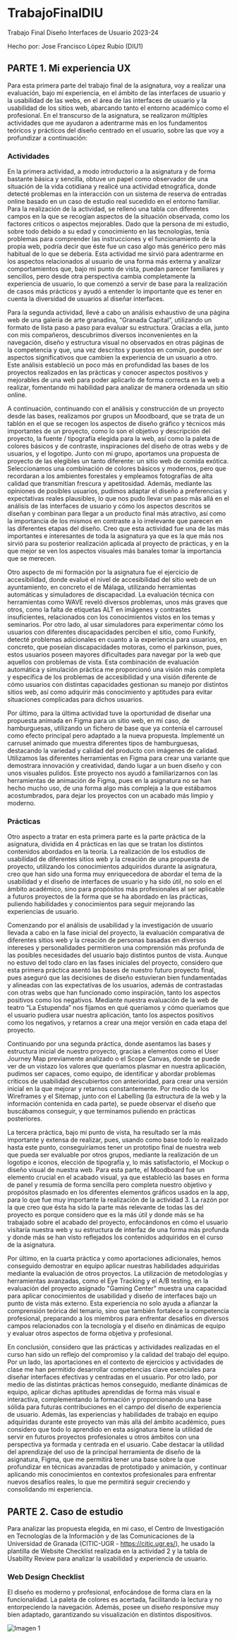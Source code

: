 # TrabajoFinalDIU

Trabajo Final Diseño Interfaces de Usuario 2023-24

Hecho por: Jose Francisco López Rubio (DIU1)

## PARTE 1. Mi experiencia UX

Para esta primera parte del trabajo final de la asignatura, voy a realizar una evaluación, bajo mi experiencia, en el ámbito de las interfaces de usuario y la usabilidad de las webs, en el área de las interfaces de usuario y la usabilidad de los sitios web, abarcando tanto el entorno académico como el profesional. En el transcurso de la asignatura, se realizaron múltiples actividades que me ayudaron a adentrarme más en los fundamentos teóricos y prácticos del diseño centrado en el usuario, sobre las que voy a profundizar a continuación:

### Actividades

En la primera actividad, a modo introductorio a la asignatura y de forma bastante básica y sencilla, obtuve un papel como observador de una situación de la vida cotidiana y realicé una actividad etnográfica, donde detecté problemas en la interacción con un sistema de reserva de entradas online basado en un caso de estudio real sucedido en el entorno familiar. Para la realización de la actividad, se rellenó una tabla con diferentes campos en la que se recogían aspectos de la situación observada, como los factores críticos o aspectos mejorables. Dado que la persona de mi estudio, sobre todo debido a su edad y conocimiento en las tecnologías, tenía problemas para comprender las instrucciones y el funcionamiento de la propia web, podría decir que éste fue un caso algo más genérico pero más habitual de lo que se debería. Esta actividad me sirvió para adentrarme en los aspectos relacionados al usuario de una forma más externa y analizar comportamientos que, bajo mi punto de vista, puedan parecer familiares y sencillos, pero desde otra perspectiva cambia completamente la experiencia de usuario, lo que comenzó a servir de base para la realización de casos más prácticos y ayudó a entender lo importante que es tener en cuenta la diversidad de usuarios al diseñar interfaces.

Para la segunda actividad, llevé a cabo un análisis exhaustivo de una página web de una galería de arte granadina, “Granada Capital”, utilizando un formato de lista paso a paso para evaluar su estructura. Gracias a ella, junto con mis compañeros, descubrimos diversos inconvenientes en la navegación, diseño y estructura visual no observados en otras páginas de la competencia y que, una vez descritos y puestos en común, pueden ser aspectos significativos que cambien la experiencia de un usuario a otro. Este análisis estableció un poco más en profundidad las bases de los proyectos realizados en las prácticas y conocer aspectos positivos y mejorables de una web para poder aplicarlo de forma correcta en la web a realizar, fomentando mi habilidad para analizar de manera ordenada un sitio online.

A continuación, continuando con el análisis y construcción de un proyecto desde las bases, realizamos por grupos un Moodboard, que se trata de un tablón en el que se recogen los aspectos de diseño gráfico y técnicos más importantes de un proyecto, como lo son el objetivo y descripción del proyecto, la fuente / tipografía elegida para la web, así como la paleta de colores básicos y de contraste, inspiraciones del diseño de otras webs y de usuarios, y el logotipo. Junto con mi grupo, aportamos una propuesta de proyecto de las elegibles un tanto diferente: un sitio web de comida exótica. Seleccionamos una combinación de colores básicos y modernos, pero que recordaran a los ambientes forestales y empleamos fotografías de alta calidad que transmitían frescura y apetitosidad. Además, mediante las opiniones de posibles usuarios, pudimos adaptar el diseño a preferencias y expectativas reales plausibles, lo que nos pudo llevar un paso más allá en el análisis de las interfaces de usuario y cómo los aspectos descritos se diseñan y combinan para llegar a un producto final más atractivo, así como la importancia de los mismos en contraste a lo irrelevante que parecen en las diferentes etapas del diseño. Creo que esta actividad fue una de las más importantes e interesantes de toda la asignatura ya que es la que más nos sirvió para su posterior realización aplicada al proyecto de prácticas, y en la que mejor se ven los aspectos visuales más banales tomar la importancia que se merecen.

Otro aspecto de mi formación por la asignatura fue el ejercicio de accesibilidad, donde evalué el nivel de accesibilidad del sitio web de un ayuntamiento, en concreto el de Málaga, utilizando herramientas automáticas y simuladores de discapacidad. La evaluación técnica con herramientas como WAVE reveló diversos problemas, unos más graves que otros, como la falta de etiquetas ALT en imágenes y contrastes insuficientes, relacionados con los conocimientos vistos en los temas y seminarios. Por otro lado, al usar simuladores para experimentar cómo los usuarios con diferentes discapacidades perciben el sitio, como Funkify, detecté problemas adicionales en cuanto a la experiencia para usuarios, en concreto, que poseían discapacidades motoras, como el parkinson, pues, estos usuarios poseen mayores dificultades para navegar por la web que aquellos con problemas de vista. Esta combinación de evaluación automática y simulación práctica me proporcionó una visión más completa y específica de los problemas de accesibilidad y una visión diferente de cómo usuarios con distintas capacidades gestionan su manejo por distintos sitios web, así como adquirir más conocimiento y aptitudes para evitar situaciones complicadas para dichos usuarios.

Por último, para la última actividad tuve la oportunidad de diseñar una propuesta animada en Figma para un sitio web, en mi caso, de hamburguesas, utilizando un fichero de base que ya contenía el carrousel como efecto principal pero adaptado a la nueva propuesta. Implementé un carrusel animado que muestra diferentes tipos de hamburguesas, destacando la variedad y calidad del producto con imágenes de calidad. Utilizamos las diferentes herramientas en Figma para crear una variante que demostrara innovación y creatividad, dando lugar a un buen diseño y con unos visuales pulidos. Este proyecto nos ayudó a familiarizarnos con las herramientas de animación de Figma, pues en la asignatura no se han hecho mucho uso, de una forma algo más compleja a la que estábamos acostumbrados, para dejar los proyectos con un acabado más limpio y moderno.

### Prácticas 

Otro aspecto a tratar en esta primera parte es la parte práctica de la asignatura, dividida en 4 prácticas en las que se tratan los distintos contenidos abordados en la teoría. La realización de los estudios de usabilidad de diferentes sitios web y la creación de una propuesta de proyecto, utilizando los conocimientos adquiridos durante la asignatura, creo que han sido una forma muy enriquecedora de abordar el tema de la usabilidad y el diseño de interfaces de usuario y ha sido útil, no solo en el ámbito académico, sino para propósitos más profesionales al ser aplicable a futuros proyectos de la forma que se ha abordado en las prácticas, puliendo habilidades y conocimientos para seguir mejorando las experiencias de usuario.

Comenzando por el análisis de usabilidad y la investigación de usuario llevada a cabo en la fase inicial del proyecto, la evaluación comparativa de diferentes sitios web y la creación de personas basadas en diversos intereses y personalidades permitieron una comprensión más profunda de las posibles necesidades del usuario bajo distintos puntos de vista. Aunque no estuvo del todo claro en las fases iniciales del proyecto, considero que esta primera práctica asentó las bases de nuestro futuro proyecto final, pues aseguró que las decisiones de diseño estuvieran bien fundamentadas y alineadas con las expectativas de los usuarios, además de contrastadas con otras webs que han funcionado como inspiración, tanto los aspectos positivos como los negativos. Mediante nuestra evaluación de la web de teatro “La Estupenda” nos fijamos en qué queríamos y cómo queríamos que el usuario pudiera usar nuestra aplicación, tanto los aspectos positivos como los negativos, y retarnos a crear una mejor versión en cada etapa del proyecto.

Continuando por una segunda práctica, donde asentamos las bases y estructura inicial de nuestro proyecto, gracias a elementos como el User Journey Map previamente analizado o el Scope Canvas, donde se puede ver de un vistazo los valores que queríamos plasmar en nuestra aplicación, pudimos ser capaces, como equipo, de identificar y abordar problemas críticos de usabilidad descubiertos con anterioridad, para crear una versión inicial en la que mejorar y retarnos constantemente. Por medio de los Wireframes y el Sitemap, junto con el Labelling (la estructura de la web y la información contenida en cada parte), se puede observar el diseño que buscábamos conseguir, y que terminamos puliendo en prácticas posteriores.

La tercera práctica, bajo mi punto de vista, ha resultado ser la más importante y extensa de realizar, pues, usando como base todo lo realizado hasta este punto, conseguiríamos tener un prototipo final de nuestra web que pueda ser evaluable por otros grupos, mediante la realización de un logotipo e iconos, elección de tipografía y, lo más satisfactorio, el Mockup o diseño visual de nuestra web. Para esta parte, el Moodboard fue un elemento crucial en el acabado visual, ya que estableció las bases en forma de panel y resumía de forma sencilla pero completa nuestro objetivo y propósitos plasmado en los diferentes elementos gráficos usados en la app, para lo que fue muy importante la realización de la actividad 3. La razón por la que creo que ésta ha sido la parte más relevante de todas las del proyecto es porque considero que es la más útil y donde más se ha trabajado sobre el acabado del proyecto, enfocándonos en cómo el usuario visitaría nuestra web y su estructura de interfaz de una forma más profunda y donde más se han visto reflejados los contenidos adquiridos en el curso de la asignatura.

Por último, en la cuarta práctica y como aportaciones adicionales, hemos conseguido demostrar en equipo aplicar nuestras habilidades adquiridas mediante la evaluación de otros proyectos. La utilización de metodologías y herramientas avanzadas, como el Eye Tracking y el A/B testing, en la evaluación del proyecto asignado "Gaming Center" muestra una capacidad para aplicar conocimientos de usabilidad y diseño de interfaces bajo un punto de vista más externo. Esta experiencia no solo ayuda a afianzar la comprensión teórica del temario, sino que también fortalece la competencia profesional, preparando a los miembros para enfrentar desafíos en diversos campos relacionados con la tecnología y el diseño en dinámicas de equipo y evaluar otros aspectos de forma objetiva y profesional.


En conclusión, considero que las prácticas y actividades realizadas en el curso han sido un reflejo del compromiso y la calidad del trabajo del equipo. Por un lado, las aportaciones en el contexto de ejercicios y actividades de clase me han permitido desarrollar competencias clave esenciales para diseñar interfaces efectivas y centradas en el usuario. Por otro lado, por medio de las distintas prácticas hemos conseguido, mediante dinámicas de equipo, aplicar dichas aptitudes aprendidas de forma más visual e interactiva, complementando la formación y proporcionando una base sólida para futuras contribuciones en el campo del diseño de experiencia de usuario. Además, las experiencias y habilidades de trabajo en equipo adquiridas durante este proyecto van más allá del ámbito académico, pues considero que todo lo aprendido en esta asignatura tiene la utilidad de servir en futuros proyectos profesionales u otros ámbitos con una perspectiva ya formada y centrada en el usuario. Cabe destacar la utilidad del aprendizaje del uso de la principal herramienta de diseño de la asignatura, Figma, que me permitirá tener una base sobre la que profundizar en técnicas avanzadas de prototipado y animación, y continuar aplicando mis conocimientos en contextos profesionales para enfrentar nuevos desafíos reales, lo que me permitirá seguir creciendo y consolidando mi experiencia.


## PARTE 2. Caso de estudio

Para analizar las propuesta elegida, en mi caso, el Centro de Investigación en Tecnologías de la Información y de las Comunicaciones de la Universidad de Granada (CITIC-UGR - https://citic.ugr.es/), he usado la plantilla de Website Checklist realizada en la actividad 2 y la tabla de Usability Review para analizar la usabilidad y experiencia de usuario.

### Web Design Checklist

El diseño es moderno y profesional, enfocándose de forma clara en la funcionalidad. La paleta de colores es acertada, facilitando la lectura y no entorpeciendo la navegación. Además, posee un diseño responsive muy bien adaptado, garantizando su visualización en distintos dispositivos.

![Imagen 1](img/Website%20Design%20Checklist.png)

